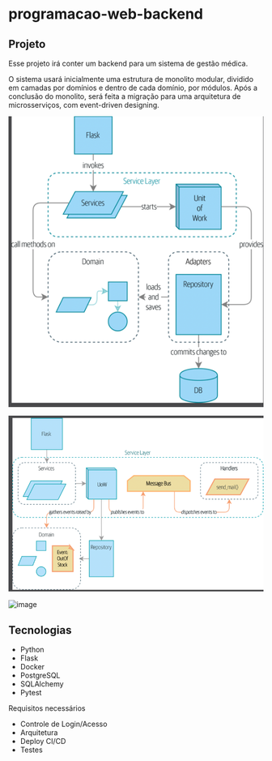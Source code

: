 # programacao-web-backend

## Projeto

Esse projeto irá conter um backend para um sistema de gestão médica. 

O sistema usará inicialmente uma estrutura de monolito modular, dividido em camadas por domínios e dentro de cada domínio, por módulos.
Após a conclusão do monolito, será feita a migração para uma arquitetura de microsserviços, com event-driven designing.

![img.png](img.png)

![img_1.png](img_1.png)

<img width="571" alt="image" src="https://github.com/luismomm2110/programacao-web-backend/assets/68029829/8cae3e08-a7d9-4474-994a-d486662f30e5">


## Tecnologias

- Python
- Flask
- Docker
- PostgreSQL
- SQLAlchemy
- Pytest

Requisitos necessários

- Controle de Login/Acesso
- Arquitetura
- Deploy CI/CD
- Testes
